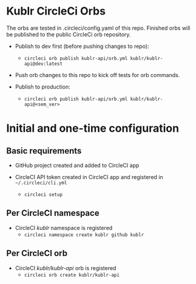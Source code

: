 # Kublr CircleCi Orbs

The orbs are tested in .circleci/config.yaml of this repo.
Finished orbs will be published to the public CircleCi orb repository.

* Publish to dev first (before pushing changes to repo):
  * `circleci orb publish kublr-api/orb.yml kublr/kublr-api@dev:latest`

* Push orb changes to this repo to kick off tests for orb commands.

* Publish to production:
  * `circleci orb publish kublr-api/orb.yml kublr/kublr-api@<sem_ver>`

# Initial and one-time configuration

## Basic requirements

* GitHub project created and added to CircleCI app

* CircleCI API token created in CircleCI app and registered in `~/.circleci/cli.yml`
  * `circleci setup`

## Per CircleCI namespace

* CircleCI *kublr* namespace is registered
  * `circleci namespace create kublr github kublr`

## Per CircleCI orb

* CircleCI *kublr/kublr-api* orb is registered
  * `circleci orb create kublr/kublr-api`
